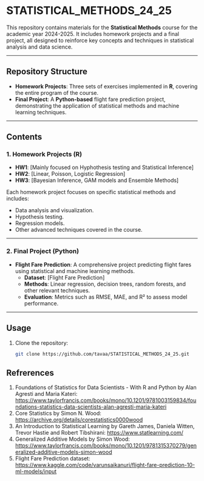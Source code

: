 # STATISTICAL_METHODS_24_25

This repository contains materials for the **Statistical Methods** course for the academic year 2024-2025. It includes homework projects and a final project, all designed to reinforce key concepts and techniques in statistical analysis and data science.

---

## Repository Structure

- **Homework Projects**: Three sets of exercises implemented in **R**, covering the entire program of the course.
- **Final Project**: A **Python-based** flight fare prediction project, demonstrating the application of statistical methods and machine learning techniques.

---

## Contents

### 1. Homework Projects (R)
- **HW1**: [Mainly focused on Hyphothesis testing and Statistical Inference]
- **HW2**: [Linear, Poisson, Logistic Regression]
- **HW3**: [Bayesian Inference, GAM models and Ensemble Methods]

Each homework project focuses on specific statistical methods and includes:
- Data analysis and visualization.
- Hypothesis testing.
- Regression models.
- Other advanced techniques covered in the course.

---

### 2. Final Project (Python)
- **Flight Fare Prediction**: A comprehensive project predicting flight fares using statistical and machine learning methods.
  - **Dataset**: [Flight Fare Prediction]
  - **Methods**: Linear regression, decision trees, random forests, and other relevant techniques.
  - **Evaluation**: Metrics such as RMSE, MAE, and R² to assess model performance.

---

## Usage

1. Clone the repository:
   ```bash
   git clone https://github.com/tavaa/STATISTICAL_METHODS_24_25.git
   ```

## Refrerences

1. Foundations of Statistics for Data Scientists - With R and Python by Alan Agresti and Maria Kateri: https://www.taylorfrancis.com/books/mono/10.1201/9781003159834/foundations-statistics-data-scientists-alan-agresti-maria-kateri
2. Core Statistics by Simon N. Wood: https://archive.org/details/corestatistics0000wood
3. An Introduction to Statistical Learning by Gareth James, Daniela Witten, Trevor Hastie and Robert Tibshirani: https://www.statlearning.com/
4. Generalized Additive Models by Simon Wood: https://www.taylorfrancis.com/books/mono/10.1201/9781315370279/generalized-additive-models-simon-wood
5. Flight Fare Prediction dataset: https://www.kaggle.com/code/varunsaikanuri/flight-fare-prediction-10-ml-models/input


   
